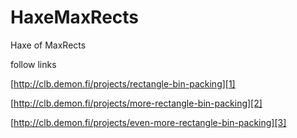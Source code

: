 HaxeMaxRects
============

Haxe of MaxRects

follow links

[http://clb.demon.fi/projects/rectangle-bin-packing][1]

[http://clb.demon.fi/projects/more-rectangle-bin-packing][2]

[http://clb.demon.fi/projects/even-more-rectangle-bin-packing][3]


[1]: http://clb.demon.fi/projects/rectangle-bin-packing
[2]: http://clb.demon.fi/projects/more-rectangle-bin-packing
[3]: http://clb.demon.fi/projects/even-more-rectangle-bin-packing
